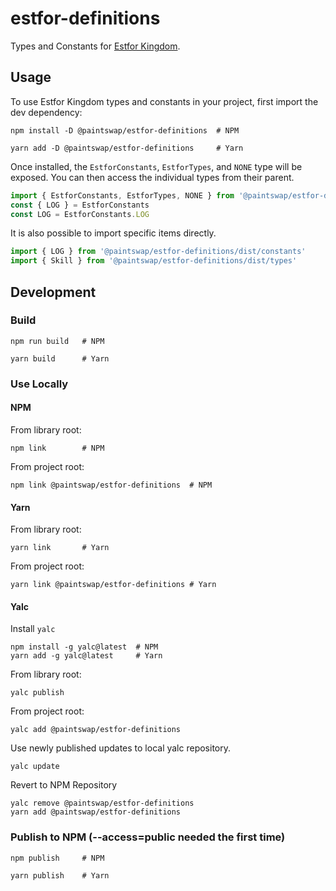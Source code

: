 # estfor-definitions

Types and Constants for [Estfor Kingdom](https://www.estfor.com/).

## Usage

To use Estfor Kingdom types and constants in your project, first import the dev dependency:

```shell
npm install -D @paintswap/estfor-definitions  # NPM
```

```shell
yarn add -D @paintswap/estfor-definitions     # Yarn
```

Once installed, the `EstforConstants`, `EstforTypes`, and `NONE` type will be exposed. You can then access the individual types from their parent.

```ts
import { EstforConstants, EstforTypes, NONE } from '@paintswap/estfor-definitions'
const { LOG } = EstforConstants
const LOG = EstforConstants.LOG
```

It is also possible to import specific items directly.

```ts
import { LOG } from '@paintswap/estfor-definitions/dist/constants'
import { Skill } from '@paintswap/estfor-definitions/dist/types'
```

## Development

### Build

```shell
npm run build   # NPM
```

```shell
yarn build      # Yarn
```

### Use Locally

#### NPM

From library root:

```shell
npm link        # NPM
```

From project root:

```shell
npm link @paintswap/estfor-definitions  # NPM
```

#### Yarn

From library root:

```shell
yarn link       # Yarn
```

From project root:

```shell
yarn link @paintswap/estfor-definitions # Yarn
```

#### Yalc

Install `yalc`

```shell
npm install -g yalc@latest  # NPM
yarn add -g yalc@latest     # Yarn
```

From library root:

```shell
yalc publish
```

From project root:

```shell
yalc add @paintswap/estfor-definitions
```

Use newly published updates to local yalc repository.

```shell
yalc update
```

Revert to NPM Repository

```shell
yalc remove @paintswap/estfor-definitions
yarn add @paintswap/estfor-definitions
```

### Publish to NPM (--access=public needed the first time)

```shell
npm publish     # NPM
```

```shell
yarn publish    # Yarn
```
